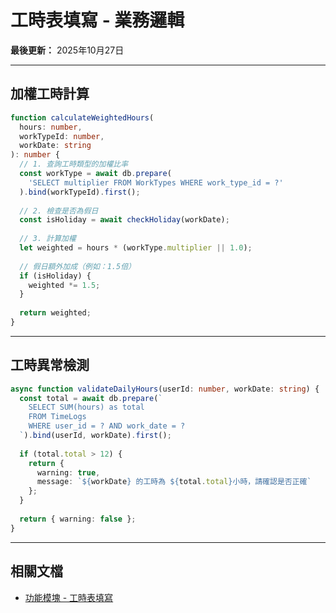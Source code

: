 # 工時表填寫 - 業務邏輯

**最後更新：** 2025年10月27日

---

## 加權工時計算

```typescript
function calculateWeightedHours(
  hours: number,
  workTypeId: number,
  workDate: string
): number {
  // 1. 查詢工時類型的加權比率
  const workType = await db.prepare(
    'SELECT multiplier FROM WorkTypes WHERE work_type_id = ?'
  ).bind(workTypeId).first();
  
  // 2. 檢查是否為假日
  const isHoliday = await checkHoliday(workDate);
  
  // 3. 計算加權
  let weighted = hours * (workType.multiplier || 1.0);
  
  // 假日額外加成（例如：1.5倍）
  if (isHoliday) {
    weighted *= 1.5;
  }
  
  return weighted;
}
```

---

## 工時異常檢測

```typescript
async function validateDailyHours(userId: number, workDate: string) {
  const total = await db.prepare(`
    SELECT SUM(hours) as total 
    FROM TimeLogs 
    WHERE user_id = ? AND work_date = ?
  `).bind(userId, workDate).first();
  
  if (total.total > 12) {
    return {
      warning: true,
      message: `${workDate} 的工時為 ${total.total}小時，請確認是否正確`
    };
  }
  
  return { warning: false };
}
```

---

## 相關文檔

- [功能模塊 - 工時表填寫](../../功能模塊/08-工時表填寫.md)


